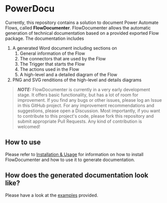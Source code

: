 # PowerDocu

Currently, this repository contains a solution to document Power Automate Flows, called **FlowDocumenter**. FlowDocumenter allows the automatic generation of technical documentation based on a provided exported Flow package. The documentation includes

1. A generated Word document including sections on
    1. General information of the Flow
    2. The connectors that are used by the Flow
    3. The Trigger that starts the Flow
    4. The actions used in the Flow
    5. A high-level and a detailed diagram of the Flow
2. PNG and SVG renditions of the high-level and details diagrams


> **_NOTE:_** FlowDocumenter is currently in a very early development stage. It offers basic functionality, but has a lot of room for improvement. If you find any bugs or other issues, please log an Issue in this GitHub project. For any improvement recommendations and suggestions, please open a Discussion. Most importantly, if you want to contribute to this project's code, please fork this repository and submit appropriate Pull Requests. Any kind of contribution is welcomed!

## How to use
Please refer to [Installation & Usage](installation.md) for information on how to install FlowDocumenter and how to use it to generate documentation.

## How does the generated documentation look like?
Please have a look at the [examples](examples.md) provided.
